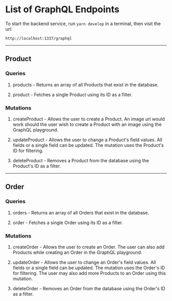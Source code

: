 # List of GraphQL Endpoints
To start the backend service, run ```yarn develop``` in a terminal, then visit the url:
```
http://localhost:1337/graphql
```
***

## Product

### Queries

1. products - Returns an array of all Products that exist in the database.

1. product - Fetches a single Product using its ID as a filter.

### Mutations
1. createProduct - Allows the user to create a Product. An image url would work should the user wish to create a Product with an image using the GraphQL playground.

1. updateProduct - Allows the user to change a Product's field values. All fields or a single field can be updated. The mutation uses the Product's ID for filtering.

1. deleteProduct - Removes a Product from the database using the Product's ID as a filter.
***
## Order

### Queries

1. orders - Returns an array of all Orders that exist in the database.

1. order - Fetches a single Order using its ID as a filter.

### Mutations
1. createOrder - Allows the user to create an Order. The user can also add Products while creating an Order in the GraphQL playground.

1. updateOrder - Allows the user to change an Order's field values. All fields or a single field can be updated. The mutation uses the Order's ID for filtering. The user may also add more Products to an Order using this mutation.

1. deleteOrder - Removes an Order from the database using the Order's ID as a filter.

